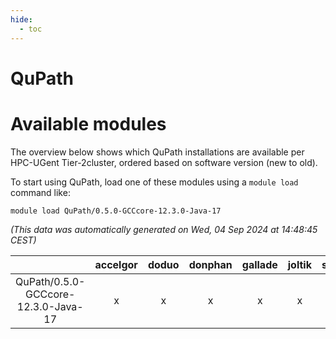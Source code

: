 ```yaml
---
hide:
  - toc
---
```


QuPath
======

# Available modules


The overview below shows which QuPath installations are available per HPC-UGent Tier-2cluster, ordered based on software version (new to old).

To start using QuPath, load one of these modules using a `module load` command like:

```shell
module load QuPath/0.5.0-GCCcore-12.3.0-Java-17
```

*(This data was automatically generated on Wed, 04 Sep 2024 at 14:48:45 CEST)*  

| |accelgor|doduo|donphan|gallade|joltik|shinx|skitty|
| :---: | :---: | :---: | :---: | :---: | :---: | :---: | :---: |
|QuPath/0.5.0-GCCcore-12.3.0-Java-17|x|x|x|x|x|-|x|
